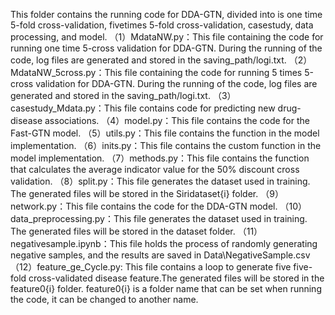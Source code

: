 This folder contains the running code for DDA-GTN, divided into is one time 5-fold cross-validation, fivetimes 5-fold cross-validation, casestudy, data processing, and model.
（1）MdataNW.py：This file containing the code for running one time 5-cross validation for DDA-GTN. During the running of the code, log files are generated and stored in the saving_path/logi.txt.
（2）MdataNW_5cross.py：This file containing the code for running 5 times 5-cross validation for DDA-GTN. During the running of the code, log files are generated and stored in the saving_path/logi.txt.
（3）casestudy_Mdata.py：This file contains code for predicting new drug-disease associations.
（4）model.py：This file contains the code for the Fast-GTN model.
（5）utils.py：This file contains the function in the model implementation.
（6）inits.py：This file contains the custom function in the model implementation.
（7）methods.py：This file contains the function that calculates the average indicator value for the 50% discount cross validation.
（8）split.py：This file generates the dataset used in training. The generated files will be stored in the Siridataset{i} folder.
（9）network.py：This file contains the code for the DDA-GTN model.
（10）data_preprocessing.py：This file generates the dataset used in training. The generated files will be stored in the dataset folder.
（11）negativesample.ipynb：This file holds the process of randomly generating negative samples, and the results are saved in Data\NegativeSample.csv
（12）feature_ge_Cycle.py: This file contains a loop to generate five five-fold cross-validated disease feature.The generated files will be stored in the feature0{i} folder. feature0{i} is a folder name that can be set when running the code, it can be changed to another name.